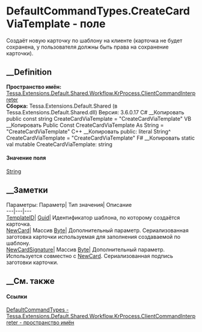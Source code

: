 # DefaultCommandTypes.CreateCardViaTemplate - поле
Cоздаёт новую карточку по шаблону на клиенте (карточка не будет сохранена, у
пользователя должны быть права на сохранение карточки).
## __Definition
 **Пространство имён:**
[Tessa.Extensions.Default.Shared.Workflow.KrProcess.ClientCommandInterpreter](N_Tessa_Extensions_Default_Shared_Workflow_KrProcess_ClientCommandInterpreter.htm)  
 **Сборка:** Tessa.Extensions.Default.Shared (в
Tessa.Extensions.Default.Shared.dll) Версия: 3.6.0.17
C# __Копировать
     public const string CreateCardViaTemplate = "CreateCardViaTemplate"
VB __Копировать
     Public Const CreateCardViaTemplate As String = "CreateCardViaTemplate"
C++ __Копировать
     public:
    literal String^ CreateCardViaTemplate = "CreateCardViaTemplate"
F# __Копировать
     static val mutable CreateCardViaTemplate: string
#### Значение поля
[String](https://learn.microsoft.com/dotnet/api/system.string)
##  __Заметки
Параметры:
Параметр| Тип значения| Описание  
---|---|---  
[TemplateID](F_Tessa_Extensions_Default_Shared_Workflow_KrProcess_KrConstants_Keys_TemplateID.htm)|
[Guid](https://learn.microsoft.com/dotnet/api/system.guid)| Идентификатор
шаблона, по которому создаётся карточка.  
[NewCard](F_Tessa_Extensions_Default_Shared_Workflow_KrProcess_KrConstants_Keys_NewCard.htm)|
Массив [Byte](https://learn.microsoft.com/dotnet/api/system.byte)|
Дополнительный параметр. Сериализованная заготовка карточки используемая для
заполнения создаваемой по шаблону.  
[NewCardSignature](F_Tessa_Extensions_Default_Shared_Workflow_KrProcess_KrConstants_Keys_NewCardSignature.htm)|
Массив [Byte](https://learn.microsoft.com/dotnet/api/system.byte)|
Дополнительный параметр. Используется совместно с
[NewCard](F_Tessa_Extensions_Default_Shared_Workflow_KrProcess_KrConstants_Keys_NewCard.htm).
Сериализованная подпись заготовки карточки.  
##  __См. также
#### Ссылки
[DefaultCommandTypes -
](T_Tessa_Extensions_Default_Shared_Workflow_KrProcess_ClientCommandInterpreter_DefaultCommandTypes.htm)
[Tessa.Extensions.Default.Shared.Workflow.KrProcess.ClientCommandInterpreter -
пространство
имён](N_Tessa_Extensions_Default_Shared_Workflow_KrProcess_ClientCommandInterpreter.htm)
